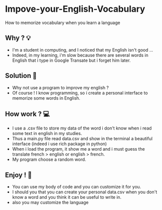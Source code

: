 # Impove-your-English-Vocabulary
How to memorize vocabulary when you learn a language 

## Why ? 💡
- I'm a student in computing, and I noticed that my English isn't good ...
- Indeed, in my learning, i'm slow because there are several words in English that i type in Google Transate but i forget him later.

## Solution 📖
- Why not use a program to improve my english ?
- Of course ! I know programming, so i create a personal interface to memorize some words in English.

## How work ? 💻
- I use a .csv file to store my data of the word i don't know when i read some text in english in my studies. 
- Thus a main.py file read data.csv and show in the terminal a beautiful interface (indeed i use rich package in python)
- When i load the program, it show me a word and i must guess the translate french > english or english > french. 
- My program choose a random word.

## Enjoy ! 🏃
- You can use my body of code and you can customize it for you.
- I should you that you can create your personal data.csv when you don't know a word and you think it can be useful to write in.
- also you may customize the language
